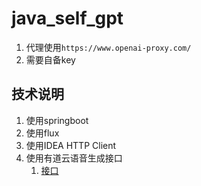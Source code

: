 # java_self_gpt
1. 代理使用`https://www.openai-proxy.com/`
2. 需要自备key

## 技术说明
1. 使用springboot
2. 使用flux
3. 使用IDEA HTTP Client
4. 使用有道云语音生成接口
   1. [接口](https://dict.youdao.com/dictvoice?audio=本语音使用有道词典生成&le=cn)
